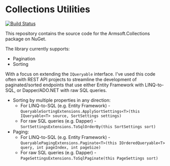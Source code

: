 # Collections Utilities

[![Build Status](https://dev.azure.com/kanearmstrong/armsoft.collections/_apis/build/status/kane-armstrong.collections-utils?branchName=master)](https://dev.azure.com/kanearmstrong/armsoft.collections/_build/latest?definitionId=4&branchName=master)

This repository contains the source code for the Armsoft.Collections package on NuGet.

The library currently supports:

* Pagination
* Sorting

With a focus on extending the `IQueryable` interface. I've used this code often with 
REST API projects to streamline the development of paginated/sorted endpoints that use
either Entity Framework with LINQ-to-SQL, or Dapper/ADO.NET with raw SQL queries.

* Sorting by multiple properties in any direction:
  * For LINQ-to-SQL (e.g. Entity Framework) - `QueryableSortingExtensions.ApplySortSettings<T>(this IQueryable<T> source, SortSettings settings)`
  * For raw SQL queries (e.g. Dapper) - `SortSettingsExtensions.ToSqlOrderBy(this SortSettings sort)`
* Paging:
  * For LINQ-to-SQL (e.g. Entity Framework) - `QueryablePagingExtensions.Paginate<T>(this IOrderedQueryable<T> query, int pageIndex, int pageSize)`
  * For raw SQL queries (e.g. Dapper) - `PageSettingsExtensions.ToSqlPaginate(this PageSettings sort)`
